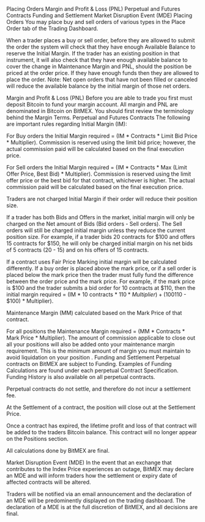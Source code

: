 Placing Orders
Margin and Profit & Loss (PNL)
Perpetual and Futures Contracts
Funding and Settlement
Market Disruption Event (MDE)
Placing Orders
You may place buy and sell orders of various types in the Place Order tab of the Trading Dashboard.

When a trader places a buy or sell order, before they are allowed to submit the order the system will check that they have enough Available Balance to reserve the Initial Margin. If the trader has an existing position in that instrument, it will also check that they have enough available balance to cover the change in Maintenance Margin and PNL, should the position be priced at the order price. If they have enough funds then they are allowed to place the order. Note: Net open orders that have not been filled or canceled will reduce the available balance by the initial margin of those net orders.

Margin and Profit & Loss (PNL)
Before you are able to trade you first must deposit Bitcoin to fund your margin account. All margin and PNL are denominated in Bitcoin on BitMEX. You should first review the terminology behind the Margin Terms.
Perpetual and Futures Contracts
The following are important rules regarding Initial Margin (IM):

For Buy orders the Initial Margin required = (IM * Contracts * Limit Bid Price * Multiplier). Commission is reserved using the limit bid price; however, the actual commission paid will be calculated based on the final execution price.

For Sell orders the Initial Margin required = (IM * Contracts * Max (Limit Offer Price, Best Bid) * Multiplier). Commission is reserved using the limit offer price or the best bid for that contract, whichever is higher. The actual commission paid will be calculated based on the final execution price.

Traders are not charged Initial Margin if their order will reduce their position size.

If a trader has both Bids and Offers in the market, initial margin will only be charged on the Net amount of Bids (Bid orders - Sell orders). The Sell orders will still be charged initial margin unless they reduce the current position size. For example, if a trader bids 20 contracts for $100 and offers 15 contracts for $150, he will only be charged initial margin on his net bids of 5 contracts (20 - 15) and on his offers of 15 contracts.

If a contract uses Fair Price Marking initial margin will be calculated differently. If a buy order is placed above the mark price, or if a sell order is placed below the mark price then the trader must fully fund the difference between the order price and the mark price. For example, if the mark price is $100 and the trader submits a bid order for 10 contracts at $110, then the initial margin required = (IM * 10 contracts * $110 * Multiplier) + (100% * 10 contracts * ($110 - $100) * Multiplier).

Maintenance Margin (MM) calculated based on the Mark Price of that contract.

For all positions the Maintenance Margin required = (MM * Contracts * Mark Price * Multiplier). The amount of commission applicable to close out all your positions will also be added onto your maintenance margin requirement. This is the minimum amount of margin you must maintain to avoid liquidation on your position .
Funding and Settlement
Perpetual contracts on BitMEX are subject to Funding. Examples of Funding Calculations are found under each perpetual Contract Specification. Funding History is also available on all perpetual contracts.

Perpetual contracts do not settle, and therefore do not incur a settlement fee.

At the Settlement of a contract, the position will close out at the Settlement Price.

Once a contract has expired, the lifetime profit and loss of that contract will be added to the traders Bitcoin balance. This contract will no longer appear on the Positions section.

All calculations done by BitMEX are final.

Market Disruption Event (MDE)
In the event that an exchange that contributes to the Index Price experiences an outage, BitMEX may declare an MDE and will inform traders how the settlement or expiry date of affected contracts will be altered.

Traders will be notified via an email announcement and the declaration of an MDE will be predominently displayed on the trading dashboard.
The declaration of a MDE is at the full discretion of BitMEX, and all decisions are final.